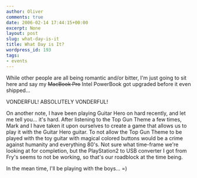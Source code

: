 ```yaml
---
author: Oliver
comments: true
date: 2006-02-14 17:44:15+00:00
excerpt: None
layout: post
slug: what-day-is-it
title: What Day is It?
wordpress_id: 193
tags:
- events
---
```


While other people are all being romantic and/or bitter, I'm just going to sit here and say my <strike>MacBook Pro</strike> Intel PowerBook got upgraded before it even shipped...

VONDERFUL! ABSOLUTELY VONDERFUL!

On another note, I have been playing Guitar Hero on hard recently, and let me tell you... it's hard.  After listening to the Top Gun Theme a few times, Mark and I have taken it upon ourselves to create a game that allows us to play it with the Guitar Hero guitar.  To not allow the Top Gun Theme to be played with the toy guitar with magical colored buttons would be a crime against humanity and everything 80's.  Not sure what time-frame we're looking at for completion, but the PlayStation2 to USB converter I got from Fry's seems to not be working, so that's our roadblock at the time being.

In the mean time, I'll be playing with the boys... =)